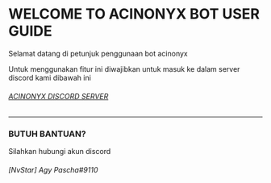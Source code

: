 # WELCOME TO ACINONYX BOT USER GUIDE
Selamat datang di petunjuk penggunaan bot acinonyx

Untuk menggunakan fitur ini diwajibkan untuk masuk ke dalam server discord kami dibawah ini
###### [ACINONYX DISCORD SERVER](https://discord.gg/vMcMe8f)

---


### BUTUH BANTUAN?
Silahkan hubungi akun discord
###### [NvStar] Agy Pascha#9110
